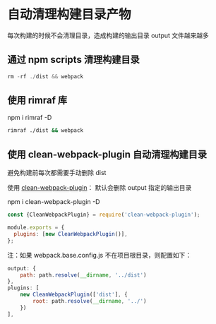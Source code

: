 # 自动清理构建目录产物

每次构建的时候不会清理目录，造成构建的输出目录 output 文件越来越多

## 通过 npm scripts 清理构建目录

```js
rm -rf ./dist && webpack
```

## 使用 rimraf 库

npm i rimraf -D

```bash
rimraf ./dist && webpack
```

## 使用 clean-webpack-plugin 自动清理构建目录

避免构建前每次都需要手动删除 dist

使用 [clean-webpack-plugin](https://www.npmjs.com/package/clean-webpack-plugin)： 默认会删除 output 指定的输出目录

npm i clean-webpack-plugin -D

```js
const {CleanWebpackPlugin} = require('clean-webpack-plugin');

module.exports = {
  plugins: [new CleanWebpackPlugin()],
};
```

注：如果 webpack.base.config.js 不在项目根目录，则配置如下：

```js
output: {
    path: path.resolve(__dirname, '../dist')
},
plugins: [
    new CleanWebpackPlugin(['dist'], {
        root: path.resolve(__dirname, '../')
    })
],
```
